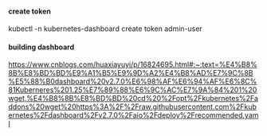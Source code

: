 #### create token
kubectl -n kubernetes-dashboard create token admin-user

#### building dashboard
https://www.cnblogs.com/huaxiayuyi/p/16824695.html#:~:text=%E4%B8%8B%E8%BD%BD%E9%A1%B5%E9%9D%A2%E4%B8%AD%E7%9C%8B%E5%88%B0dashboard%20v2.7.0%E6%98%AF%E6%94%AF%E6%8C%81Kuberneres%201.25%E7%89%88%E6%9C%AC%E7%9A%84%201%20wget,%E4%B8%8B%E8%BD%BD%20cd%20%2Fopt%2Fkubernetes%2Faddons%20wget%20https%3A%2F%2Fraw.githubusercontent.com%2Fkubernetes%2Fdashboard%2Fv2.7.0%2Faio%2Fdeploy%2Frecommended.yaml
